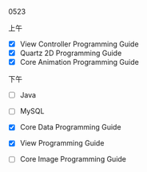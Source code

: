 0523

上午

- [x] View Controller Programming Guide
- [x] Quartz 2D Programming Guide
- [x] Core Animation Programming Guide

下午

- [ ] Java
- [ ] MySQL
- [x] Core Data Programming Guide
- [x] View Programming Guide
- [ ] Core Image Programming Guide

